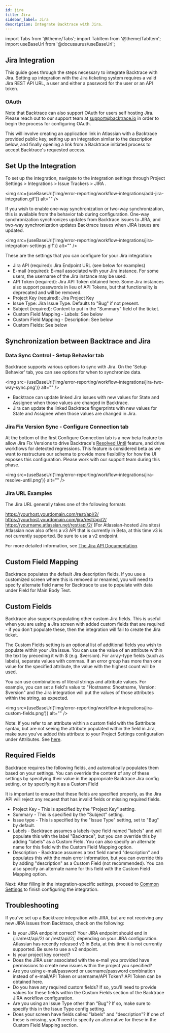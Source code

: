 ```yaml
---
id: jira
title: Jira
sidebar_label: Jira
description: Integrate Backtrace with Jira.
---
```

import Tabs from '@theme/Tabs';
import TabItem from '@theme/TabItem';
import useBaseUrl from '@docusaurus/useBaseUrl';

## Jira Integration
This guide goes through the steps necessary to integrate Backtrace with Jira. Setting up integration with the Jira ticketing system requires a valid Jira REST API URL, a user and either a password for the user or an API token.

### OAuth
Note that Backtrace can also support OAuth for users self hosting Jira. Please reach out to our support team at support@backtrace.io in order to begin the process for configuring OAuth.

This will involve creating an application link in Atlassian with a Backtrace provided public key, setting up an integration similar to the description below, and finally opening a link from a Backtrace initiated process to accept Backtrace's requested access.

## Set Up the Integration
To set up the integration, navigate to the integration settings through Project Settings > Integrations > Issue Trackers > JIRA .

<img src={useBaseUrl('img/error-reporting/workflow-integrations/add-jira-integration.gif')} alt="" />

If you wish to enable one-way synchronization or two-way synchronization, this is available from the behavior tab during configuration. One-way synchronization synchronizes updates from Backtrace issues to JIRA, and two-way synchronization updates Backtrace issues when JIRA issues are updated.

<img src={useBaseUrl('img/error-reporting/workflow-integrations/jira-integration-settings.gif')} alt="" />

These are the settings that you can configure for your Jira integration:
- Jira API (required): Jira Endpoint URL (see below for examples)
- E-mail (required): E-mail associated with your Jira instance. For some users, the username of the Jira instance may be used.
- API Token (required):  Jira API Token obtained here. Some Jira instances also support passwords in lieu of API Tokens, but that functionality is deprecated and will be removed.
- Project Key (required): Jira Project Key
- Issue Type: Jira Issue Type.  Defaults to "Bug" if not present.
- Subject (required): Content to put in the "Summary" field of the ticket.
- Custom Field Mapping - Labels: See below
- Custom Field Mapping - Description: See below
- Custom Fields: See below

## Synchronization between Backtrace and Jira
### Data Sync Control - Setup Behavior tab
Backtrace supports various options to sync with Jira. On the 'Setup Behavior' tab, you can see options for when to synchronize data.

<img src={useBaseUrl('img/error-reporting/workflow-integrations/jira-two-way-sync.png')} alt="" />

- Backtrace can update linked Jira issues with new values for State and Assignee when those values are changed in Backtrace.
- Jira can update the linked Backtrace fingerprints with new values for State and Assignee when those values are changed in Jira.

### Jira Fix Version Sync - Configure Connection tab
At the bottom of the first Configure Connection tab is a new beta feature to allow Jira Fix Versions to drive Backtrace's [Resolved Until](/error-reporting/web-console/triage/#reopen-criteria---mute-or-resolve-until) feature, and drive workflows for detected regressions. This feature is considered beta as we want to restructure our schema to provide more flexibility for how the UI exposes this configuration. Please work with our support team during this phase.

<img src={useBaseUrl('img/error-reporting/workflow-integrations/jira-resolve-until.png')} alt="" />

### Jira URL Examples
The Jira URL generally takes one of the following formats

https://yourhost.yourdomain.com/rest/api/2/
https://yourhost.yourdomain.com/jira/rest/api/2/
https://yourname.atlassian.net/rest/api/2/ (For Atlassian-hosted Jira sites)
Atlassian now also offers a v3 API that is currently in Beta, at this time v3 is not currently supported. Be sure to use a v2 endpoint.

For more detailed information, see [The Jira API Documentation](https://developer.atlassian.com/server/jira/platform/rest-apis/).

## Custom Field Mapping
Backtrace populates the default Jira description fields. If you use a customized screen where this is removed or renamed, you will need to specify alternate field name for Backtrace to use to populate with data under Field for Main Body Text.

## Custom Fields
Backtrace also supports populating other custom Jira fields.  This is useful when you are using a Jira screen with added custom fields that are required - if you don't populate these, then the integration will fail to create the Jira ticket.

The Custom Fields setting is an optional list of additional fields you wish to populate within your Jira issue. You can use the value of an attribute within the text by preceding it with $ (e.g. $version). For array-type fields (such as labels), separate values with commas. If an error group has more than one value for the specified attribute, the value with the highest count will be used.

You can use combinations of literal strings and attribute values.  For example, you can set a field's value to "Hostname: $hostname, Version: $version" and the Jira integration will put the values of those attributes within the string, as expected.

<img src={useBaseUrl('img/error-reporting/workflow-integrations/jira-custom-fields.png')} alt="" />

Note: If you refer to an attribute within a custom field with the $attribute  syntax, but are not seeing the attribute populated within the field in Jira, make sure you've added this attribute to your Project Settings configuration under Attributes. See [here](/error-reporting/project-setup/attributes/).

## Required Fields
Backtrace requires the following fields, and automatically populates them based on your settings.  You can override the content of any of these settings by specifying their value in the appropriate Backtrace Jira config setting, or by specifying it as a Custom Field

It is important to ensure that these fields are specified properly, as the Jira API will reject any request that has invalid fields or missing required fields.

- Project Key - This is specified by the "Project Key" setting.
- Summary - This is specified by the "Subject" setting.
- Issue type - This is specified by the "Issue Type" setting, set to "Bug" by default.
- Labels - Backtrace assumes a labels-type field named "labels" and will populate this with the label "Backtrace", but you can override this by adding "labels" as a Custom Field. You can also specify an alternate name for this field with the Custom Field Mapping option.
- Description - Backtrace assumes a text field named "description" and populates this with the main error information, but you can override this by adding "description" as a Custom Field (not recommended). You can also specify an alternate name for this field with the Custom Field Mapping option.

Next: After filling in the integration-specific settings, proceed to [Common Settings](/error-reporting/workflow-integrations/common-settings) to finish configuring the integration.


## Troubleshooting
If you've set up a Backtrace integration with JIRA, but are not receiving any new JIRA issues from Backtrace, check on the following:

- Is your JIRA endpoint correct? Your JIRA endpoint should end in /jira/rest/api/2/  or /rest/api/2/, depending on your JIRA configuration. Atlassian has recently released v3 in Beta, at this time it is not currently supported. Be sure to use a v2 endpoint.
- Is your project key correct?  
- Does the JIRA user associated with the e-mail you provided have permissions to create new issues within the project you specified?
- Are you using e-mail/password or username/password combination instead of e-mail/API Token or username/API Token? API Token can be obtained here.
- Do you have any required custom fields? If so, you'll need to provide values for these fields within the Custom Fields section of the Backtrace JIRA workflow configuration.
- Are you using an Issue Type other than "Bug"? If so, make sure to specify this in the Issue Type config setting.
- Does your screen have fields called "labels" and "description"? If one of these is missing, you'll need to specify an alternative for these in the Custom Field Mapping section.

